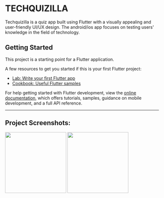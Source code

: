 # TECHQUIZILLA
Techquizilla is a quiz app built using Flutter with a visually appealing and user-friendly UI/UX design. The android/ios app focuses on testing users' knowledge in the field of technology.

## Getting Started

This project is a starting point for a Flutter application.

A few resources to get you started if this is your first Flutter project:

- [Lab: Write your first Flutter app](https://docs.flutter.dev/get-started/codelab)
- [Cookbook: Useful Flutter samples](https://docs.flutter.dev/cookbook)

For help getting started with Flutter development, view the
[online documentation](https://docs.flutter.dev/), which offers tutorials,
samples, guidance on mobile development, and a full API reference.

---
## Project Screenshots:
<img width="200" alt="" src="https://github.com/Gunjaan/Techquizilla/assets/74871887/7ea098e7-efc5-47a2-be3b-27f92487fc77">
<img width="200" alt="" src="https://github.com/Gunjaan/Techquizilla/assets/74871887/6cccae2f-ce93-4bd5-aac7-583c876c1c3d">
